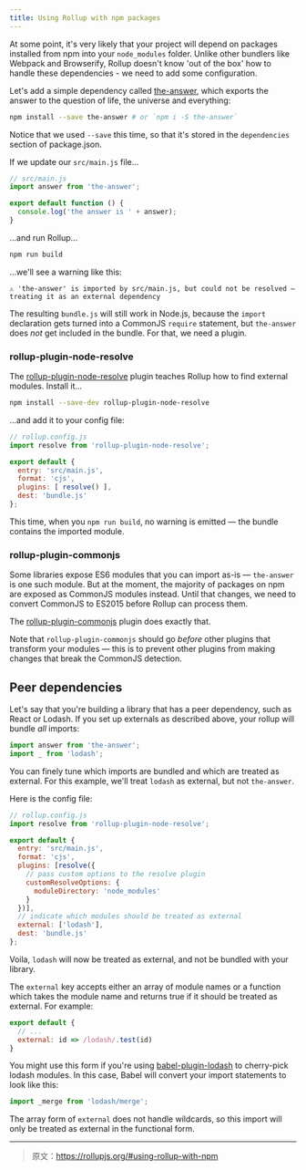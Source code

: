 ```yaml
---
title: Using Rollup with npm packages
---
```


At some point, it's very likely that your project will depend on packages installed from npm into your `node_modules` folder. Unlike other bundlers like Webpack and Browserify, Rollup doesn't know 'out of the box' how to handle these dependencies - we need to add some configuration.

Let's add a simple dependency called [the-answer](https://www.npmjs.com/package/the-answer), which exports the answer to the question of life, the universe and everything:

```bash
npm install --save the-answer # or `npm i -S the-answer`
```

Notice that we used `--save` this time, so that it's stored in the `dependencies` section of package.json.

If we update our `src/main.js` file...

```js
// src/main.js
import answer from 'the-answer';

export default function () {
  console.log('the answer is ' + answer);
}
```

...and run Rollup...

```bash
npm run build
```

...we'll see a warning like this:

```
⚠️ 'the-answer' is imported by src/main.js, but could not be resolved – treating it as an external dependency
```

The resulting `bundle.js` will still work in Node.js, because the `import` declaration gets turned into a CommonJS `require` statement, but `the-answer` does *not* get included in the bundle. For that, we need a plugin.


### rollup-plugin-node-resolve

The [rollup-plugin-node-resolve](https://github.com/rollup/rollup-plugin-node-resolve) plugin teaches Rollup how to find external modules. Install it...

```bash
npm install --save-dev rollup-plugin-node-resolve
```

...and add it to your config file:

```js
// rollup.config.js
import resolve from 'rollup-plugin-node-resolve';

export default {
  entry: 'src/main.js',
  format: 'cjs',
  plugins: [ resolve() ],
  dest: 'bundle.js'
};
```

This time, when you `npm run build`, no warning is emitted — the bundle contains the imported module.


### rollup-plugin-commonjs

Some libraries expose ES6 modules that you can import as-is — `the-answer` is one such module. But at the moment, the majority of packages on npm are exposed as CommonJS modules instead. Until that changes, we need to convert CommonJS to ES2015 before Rollup can process them.

The [rollup-plugin-commonjs](https://github.com/rollup/rollup-plugin-commonjs) plugin does exactly that.

Note that `rollup-plugin-commonjs` should go *before* other plugins that transform your modules — this is to prevent other plugins from making changes that break the CommonJS detection.


## Peer dependencies

Let's say that you're building a library that has a peer
dependency, such as React or Lodash. If you set up externals
as described above, your rollup will bundle *all* imports:

```js
import answer from 'the-answer';
import _ from 'lodash';
```

You can finely tune which imports are bundled and which
are treated as external. For this example, we'll treat
`lodash` as external, but not `the-answer`.

Here is the config file:

```js
// rollup.config.js
import resolve from 'rollup-plugin-node-resolve';

export default {
  entry: 'src/main.js',
  format: 'cjs',
  plugins: [resolve({
    // pass custom options to the resolve plugin
    customResolveOptions: {
      moduleDirectory: 'node_modules'
    }
  })],
  // indicate which modules should be treated as external
  external: ['lodash'],
  dest: 'bundle.js'
};
```

Voila, `lodash` will now be treated as external, and
not be bundled with your library.

The `external` key accepts either an array of module names
or a function which takes the module name and returns true
if it should be treated as external. For example:

```js
export default {
  // ...
  external: id => /lodash/.test(id)
}
```

You might use this form if you're using
[babel-plugin-lodash](https://github.com/lodash/babel-plugin-lodash)
to cherry-pick lodash modules. In this case, Babel will
convert your import statements to look like this:

```js
import _merge from 'lodash/merge';
```

The array form of `external` does not handle wildcards, so
this import will only be treated as external in the functional
form.

***

> 原文：https://rollupjs.org/#using-rollup-with-npm